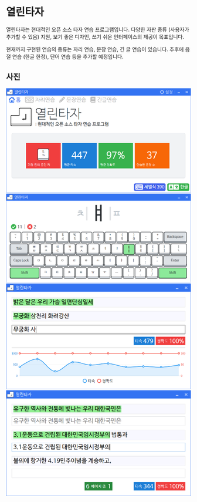 # 열린타자

열린타자는 현대적인 오픈 소스 타자 연습 프로그램입니다. 다양한 자판 종류 (사용자가 추가할 수 있음) 지원, 보기 좋은 디자인, 쓰기 쉬운 인터페이스의 제공이 목표입니다.

현재까지 구현된 연습의 종류는 자리 연습, 문장 연습, 긴 글 연습이 있습니다. 추후에 음절 연습 (한글 한정), 단어 연습 등을 추가할 예정입니다.

## 사진

![1](images/1.png)
![2](images/2.png)
![3](images/3.png)
![4](images/4.png)